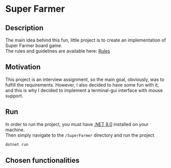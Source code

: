 # Super Farmer

## Description
The main idea behind this fun, little project is to create an implementation of Super Farmer board game.  
The rules and guidelines are available here:
[Rules](https://www.granna.pl/pliki/produkt-50/SUPERFARMER_instr_00175_3maly.pdf)


## Motivation
This project is an interview assignment, so the main goal, obviously, was to fulfill the requirements. However, I also decided to have some fun with it, and this is why I decided to implement a terminal-gui interface with mouse support.


## Run
In order to run the project, you must have [.NET 8.0](https://dotnet.microsoft.com/en-us/download) 
installed on your machine.  
Then simply navigate to the `/SuperFarmer` directory and run the project
```bash
dotnet run
```

## Chosen functionalities

